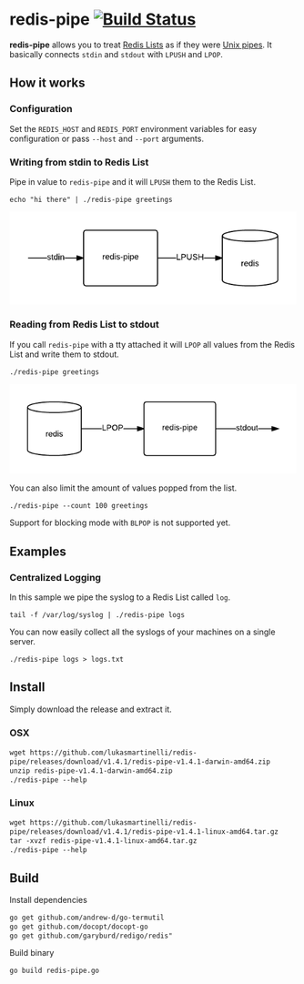 # redis-pipe [![Build Status](https://travis-ci.org/lukasmartinelli/redis-pipe.svg?branch=master)](https://travis-ci.org/lukasmartinelli/redis-pipe)

**redis-pipe** allows you to treat [Redis Lists](http://redis.io/topics/data-types#lists)
as if they were [Unix pipes](https://en.wikipedia.org/wiki/Pipeline_%28Unix%29).
It basically connects `stdin` and `stdout` with `LPUSH` and `LPOP`.

## How it works

### Configuration

Set the `REDIS_HOST` and `REDIS_PORT` environment variables for
easy configuration or pass `--host` and `--port` arguments.

### Writing from stdin to Redis List

Pipe in value to `redis-pipe` and it will `LPUSH` them to the Redis List.

```
echo "hi there" | ./redis-pipe greetings
```

![Write from stdin to Redis with LPUSH](redis-lpush.png)

### Reading from Redis List to stdout

If you call `redis-pipe` with a tty attached it will `LPOP` all values
from the Redis List and write them to stdout.

```
./redis-pipe greetings
```

![Read from Redis with LPOP and write to stdout](redis-lpop.png)

You can also limit the amount of values popped from the list.

```
./redis-pipe --count 100 greetings
```

Support for blocking mode with `BLPOP` is not supported yet.

## Examples

### Centralized Logging

In this sample we pipe the syslog to a Redis List called `log`.

```
tail -f /var/log/syslog | ./redis-pipe logs
```

You can now easily collect all the syslogs of your machines
on a single server.

```
./redis-pipe logs > logs.txt
```

## Install

Simply download the release and extract it.

### OSX

```
wget https://github.com/lukasmartinelli/redis-pipe/releases/download/v1.4.1/redis-pipe-v1.4.1-darwin-amd64.zip
unzip redis-pipe-v1.4.1-darwin-amd64.zip
./redis-pipe --help
```

### Linux

```
wget https://github.com/lukasmartinelli/redis-pipe/releases/download/v1.4.1/redis-pipe-v1.4.1-linux-amd64.tar.gz
tar -xvzf redis-pipe-v1.4.1-linux-amd64.tar.gz
./redis-pipe --help
```

## Build

Install dependencies

```
go get github.com/andrew-d/go-termutil
go get github.com/docopt/docopt-go
go get github.com/garyburd/redigo/redis"
```

Build binary

```
go build redis-pipe.go
```
